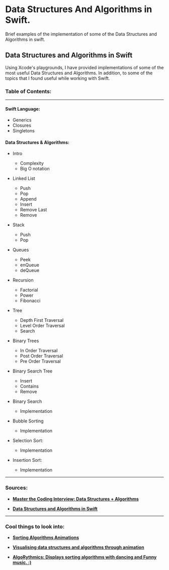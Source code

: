 # Data Structures And Algorithms in Swift.
Brief examples of the implementation of some of the Data Structures and Algorithms in swift.

## Data Structures and Algorithms in Swift
<p> Using Xcode's playgrounds, I have provided implementations of some of the most useful Data Structures and Algorithms. In addition, to some of the topics that I found useful while working with Swift. <p>

### Table of Contents: 
-----
#### Swift Language:
* Generics
* Closures
* Singletons
    
#### Data Structures & Algorithms: 
* Intro
    * Complexity
    * Big O notation
* Linked List
    * Push
    * Pop
    * Append
    * Insert 
    * Remove Last 
    * Remove
    
* Stack 
    * Push 
    * Pop
    
* Queues
    * Peek
    * enQueue 
    * deQueue

* Recursion
    * Factorial
    * Power 
    * Fibonacci

* Tree 
    * Depth First Traversal
    * Level Order Traversal 
    * Search

* Binary Trees
    * In Order Traversal
    * Post Order Traversal
    * Pre Order Traversal 
    
* Binary Search Tree
    * Insert
    * Contains
    * Remove

* Binary Search 
    * Implementation
    
* Bubble Sorting
    * Implementation

* Selection Sort:
    * Implementation

* Insertion Sort:
    * Implementation

----
### Sources:
    
* **[Master the Coding Interview: Data Structures + Algorithms](https://www.udemy.com/share/1013ja3@tdFbFypL6s8BUNUrBZbL5jCJItUM-smk5t6tsZTmYw6rzWxaotCvNTYWECqggaBntA==/)**
    
* **[Data Structures and Algorithms in Swift](https://www.udemy.com/share/101R6a3@1SkQ4txaFgFIn3oQ1UrEl4VptVcZIFt9ZDLkdsydZocDEFfzJHoL6BAV2bswIkKAZA==/)**

----
### Cool things to look into:

* **[Sorting Algorithms Animations](https://www.toptal.com/developers/sorting-algorithms)**
    
* **[Visualising data structures and algorithms through animation](https://visualgo.net/en)**

* **[AlgoRythmics: Displays sorting algorithms with dancing and Funny music. :)](https://www.youtube.com/user/AlgoRythmics)**
